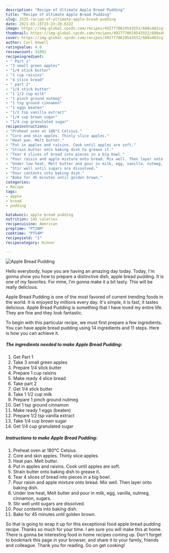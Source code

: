 ```yaml
---
description: "Recipe of Ultimate Apple Bread Pudding"
title: "Recipe of Ultimate Apple Bread Pudding"
slug: 1535-recipe-of-ultimate-apple-bread-pudding
date: 2021-03-15T23:23:20.632Z
image: https://img-global.cpcdn.com/recipes/4927770619543552/680x482cq70/apple-bread-pudding-recipe-main-photo.jpg
thumbnail: https://img-global.cpcdn.com/recipes/4927770619543552/680x482cq70/apple-bread-pudding-recipe-main-photo.jpg
cover: https://img-global.cpcdn.com/recipes/4927770619543552/680x482cq70/apple-bread-pudding-recipe-main-photo.jpg
author: Carl Howell
ratingvalue: 4.6
reviewcount: 31092
recipeingredient:
- " Part 1"
- "3 small green apples"
- "1/4 stick butter"
- "1 cup raisins"
- "4 slice bread"
- " part 2"
- "1/4 stick butter"
- "1 1/2 cup milk"
- "1 pinch ground nutmeg"
- "1 tsp ground cinnamon"
- "1 eggs beaten"
- "1/2 tsp vanilla extract"
- "1/4 cup brown sugar"
- "1/4 cup granulated sugar"
recipeinstructions:
- "Preheat oven at 180°C Celsius."
- "Core and skin apples. Thinly slice apples."
- "Heat pan. Melt butter."
- "Put in apples and raisins. Cook until apples are soft."
- "Strain butter onto baking dish to grease it."
- "Tear 4 slices of bread into pieces in a big bowl."
- "Pour raisin and apple mixture onto bread. Mix well. Then layer onto baking dish."
- "Under low heat, Melt butter and pour in milk, egg, vanilla, nutmeg,  cinnamon, sugars."
- "Stir well until sugars are dissolved."
- "Pour contents into baking dish."
- "Bake for 45 minutes until golden brown."
categories:
- Recipe
tags:
- apple
- bread
- pudding

katakunci: apple bread pudding 
nutrition: 145 calories
recipecuisine: American
preptime: "PT28M"
cooktime: "PT54M"
recipeyield: "1"
recipecategory: Dinner

---
```



![Apple Bread Pudding](https://img-global.cpcdn.com/recipes/4927770619543552/680x482cq70/apple-bread-pudding-recipe-main-photo.jpg)

Hello everybody, hope you are having an amazing day today. Today, I'm gonna show you how to prepare a distinctive dish, apple bread pudding. It is one of my favorites. For mine, I'm gonna make it a bit tasty. This will be really delicious.

Apple Bread Pudding is one of the most favored of current trending foods in the world. It is enjoyed by millions every day. It's simple, it is fast, it tastes delicious. Apple Bread Pudding is something that I have loved my entire life. They are fine and they look fantastic.




To begin with this particular recipe, we must first prepare a few ingredients. You can have apple bread pudding using 14 ingredients and 11 steps. Here is how you can achieve it.

<!--inarticleads1-->

##### The ingredients needed to make Apple Bread Pudding:

1. Get  Part 1
1. Take 3 small green apples
1. Prepare 1/4 stick butter
1. Prepare 1 cup raisins
1. Make ready 4 slice bread
1. Take  part 2
1. Get 1/4 stick butter
1. Take 1 1/2 cup milk
1. Prepare 1 pinch ground nutmeg
1. Get 1 tsp ground cinnamon
1. Make ready 1 eggs (beaten)
1. Prepare 1/2 tsp vanilla extract
1. Take 1/4 cup brown sugar
1. Get 1/4 cup granulated sugar




<!--inarticleads2-->

##### Instructions to make Apple Bread Pudding:

1. Preheat oven at 180°C Celsius.
1. Core and skin apples. Thinly slice apples.
1. Heat pan. Melt butter.
1. Put in apples and raisins. Cook until apples are soft.
1. Strain butter onto baking dish to grease it.
1. Tear 4 slices of bread into pieces in a big bowl.
1. Pour raisin and apple mixture onto bread. Mix well. Then layer onto baking dish.
1. Under low heat, Melt butter and pour in milk, egg, vanilla, nutmeg,  cinnamon, sugars.
1. Stir well until sugars are dissolved.
1. Pour contents into baking dish.
1. Bake for 45 minutes until golden brown.




So that is going to wrap it up for this exceptional food apple bread pudding recipe. Thanks so much for your time. I am sure you will make this at home. There is gonna be interesting food in home recipes coming up. Don't forget to bookmark this page in your browser, and share it to your family, friends and colleague. Thank you for reading. Go on get cooking!
